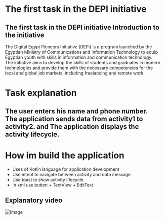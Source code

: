 
# The first task in the DEPI initiative 
## The first task in the DEPI initiative Introduction to the initiative
The Digital Egypt Pioneers Initiative (DEPI) is a program launched by the Egyptian Ministry of Communications and Information Technology to equip Egyptian youth with skills in information and communication technology. The initiative aims to develop the skills of students and graduates in modern technologies and provide them with the necessary competencies for the local and global job markets, including freelancing and remote work.

# Task explanation
## The user enters his name and phone number. The application sends data from activity1 to activity2. and The application displays the activity lifecycle.

# How im build the application
* Uses of Kotlin language for application development
* Use intent to navigate between activity and data message.
* Use toast to show activity lifecycle.
* In xml use button + TextView + EditText

## Explanatory video
![Image](https://github.com/user-attachments/assets/8f7eb064-4a46-4902-8887-bc312c455348)


